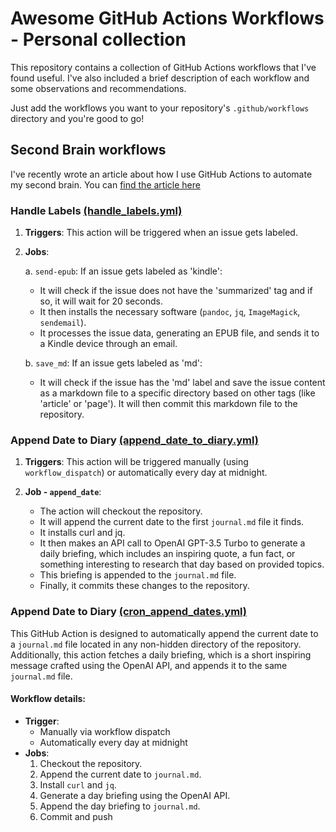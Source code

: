 # Awesome GitHub Actions Workflows - Personal collection

This repository contains a collection of GitHub Actions workflows that I've found useful. I've also included a brief description of each workflow and some observations and recommendations.

Just add the workflows you want to your repository's `.github/workflows` directory and you're good to go!

## Second Brain workflows

I've recently wrote an article about how I use GitHub Actions to automate my second brain. You can [find the article here](https://medium.com/design-bootcamp/automating-my-second-brain-how-technology-makes-information-management-effortless-afb2a1e4ab11)

### Handle Labels [(handle_labels.yml)](github-actions/notes/handle_labels.yml) 

1. **Triggers**: This action will be triggered when an issue gets labeled.

2. **Jobs**:

   a. `send-epub`: If an issue gets labeled as 'kindle':
      - It will check if the issue does not have the 'summarized' tag and if so, it will wait for 20 seconds.
      - It then installs the necessary software (`pandoc`, `jq`, `ImageMagick`, `sendemail`).
      - It processes the issue data, generating an EPUB file, and sends it to a Kindle device through an email.
      
   b. `save_md`: If an issue gets labeled as 'md':
      - It will check if the issue has the 'md' label and save the issue content as a markdown file to a specific directory based on other tags (like 'article' or 'page'). It will then commit this markdown file to the repository. 

### Append Date to Diary [(append_date_to_diary.yml)](github-actions/notes/append_date_to_diary.yml)

1. **Triggers**: This action will be triggered manually (using `workflow_dispatch`) or automatically every day at midnight.

2. **Job - `append_date`**: 
   - The action will checkout the repository.
   - It will append the current date to the first `journal.md` file it finds.
   - It installs curl and jq.
   - It then makes an API call to OpenAI GPT-3.5 Turbo to generate a daily briefing, which includes an inspiring quote, a fun fact, or something interesting to research that day based on provided topics.
   - This briefing is appended to the `journal.md` file.
   - Finally, it commits these changes to the repository.

### Append Date to Diary [(cron_append_dates.yml)](github-actions/notes/cron_append_dates.yml)

This GitHub Action is designed to automatically append the current date to a `journal.md` file located in any non-hidden directory of the repository. Additionally, this action fetches a daily briefing, which is a short inspiring message crafted using the OpenAI API, and appends it to the same `journal.md` file.

#### Workflow details:
- **Trigger**: 
  - Manually via workflow dispatch
  - Automatically every day at midnight
- **Jobs**:
  1. Checkout the repository.
  2. Append the current date to `journal.md`.
  3. Install `curl` and `jq`.
  4. Generate a day briefing using the OpenAI API.
  5. Append the day briefing to `journal.md`.
  6. Commit and push
